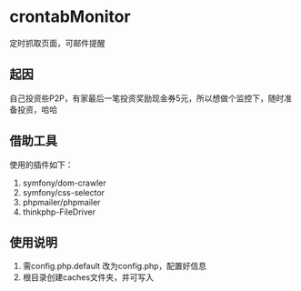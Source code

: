 # crontabMonitor
定时抓取页面，可邮件提醒

## 起因
自己投资些P2P，有家最后一笔投资奖励现金券5元，所以想做个监控下，随时准备投资，哈哈

## 借助工具
使用的插件如下：
1. symfony/dom-crawler
2. symfony/css-selector
3. phpmailer/phpmailer
4. thinkphp-FileDriver

## 使用说明
1. 需config.php.default 改为config.php，配置好信息
2. 根目录创建caches文件夹，并可写入
